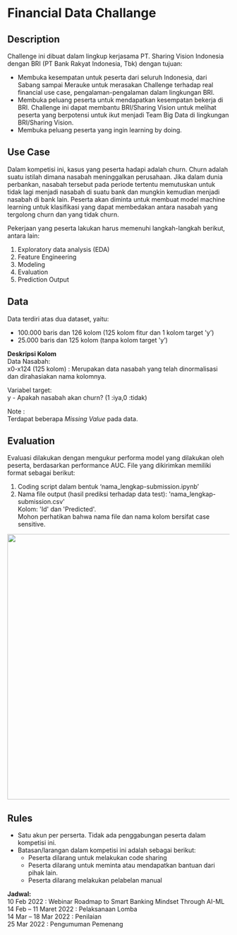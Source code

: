 
# Financial Data Challange

## Description
Challenge ini dibuat dalam lingkup kerjasama PT. Sharing Vision Indonesia dengan BRI (PT Bank Rakyat Indonesia, Tbk) dengan tujuan:
* Membuka kesempatan untuk peserta dari seluruh Indonesia, dari Sabang sampai Merauke untuk merasakan Challenge terhadap real financial use case, pengalaman-pengalaman dalam lingkungan BRI.
* Membuka peluang peserta untuk mendapatkan kesempatan bekerja di BRI. Challenge ini dapat membantu BRI/Sharing Vision untuk melihat peserta yang berpotensi untuk ikut menjadi Team Big Data di lingkungan BRI/Sharing Vision.
* Membuka peluang peserta yang ingin learning by doing.

## Use Case
Dalam kompetisi ini, kasus yang peserta hadapi adalah churn. Churn adalah suatu istilah dimana nasabah meninggalkan perusahaan. Jika dalam dunia perbankan, nasabah tersebut pada periode tertentu memutuskan untuk tidak lagi menjadi nasabah di suatu bank dan mungkin kemudian menjadi nasabah di bank lain. Peserta akan diminta untuk membuat model machine learning untuk klasifikasi yang dapat membedakan antara nasabah yang tergolong churn dan yang tidak churn. 

Pekerjaan yang peserta lakukan harus memenuhi langkah-langkah berikut, antara lain:
1. Exploratory data analysis (EDA)
2. Feature Engineering
3. Modeling
4. Evaluation
5. Prediction Output

## Data

Data terdiri atas dua dataset, yaitu:
* 100.000 baris dan 126 kolom (125 kolom fitur dan 1 kolom target 'y’)
* 25.000 baris dan 125 kolom (tanpa kolom target 'y’)

**Deskripsi Kolom**<br />
Data Nasabah: <br />
x0-x124 (125 kolom) : Merupakan data nasabah yang telah dinormalisasi dan dirahasiakan nama kolomnya.

Variabel target: <br />
y - Apakah nasabah akan churn? (1 :iya,0 :tidak)

Note :<br />
Terdapat beberapa _Missing Value_ pada data.

## Evaluation
Evaluasi dilakukan dengan mengukur performa model yang dilakukan oleh peserta, berdasarkan performance AUC. 
File yang dikirimkan memiliki format sebagai berikut:
1. Coding script dalam bentuk ‘nama_lengkap-submission.ipynb’
2. Nama file output (hasil prediksi terhadap data test): 'nama_lengkap-submission.csv' <br /> Kolom: 'Id' dan 'Predicted'. <br />Mohon perhatikan bahwa nama file dan nama kolom bersifat case sensitive.

<img src="submission.jpg" align="center" width="600" />

## Rules

- Satu akun per perserta. Tidak ada penggabungan peserta dalam kompetisi ini. 
- Batasan/larangan dalam kompetisi ini adalah sebagai berikut:
    * Peserta dilarang untuk melakukan code sharing
    * Peserta dilarang untuk meminta atau mendapatkan bantuan dari pihak lain.
    * Peserta dilarang melakukan pelabelan manual

**Jadwal:**<br />
10 Feb 2022		: Webinar Roadmap to Smart Banking Mindset Through AI-ML<br />
14 Feb – 11 Maret 2022	: Pelaksanaan Lomba<br />
14 Mar – 18 Mar 2022	: Penilaian<br />
25 Mar 2022		: Pengumuman Pemenang

